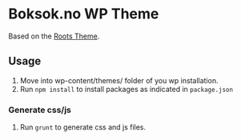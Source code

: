 # Boksok.no WP Theme

Based on the [Roots Theme](http://roots.io/).

## Usage

1. Move into wp-content/themes/ folder of you wp installation.
2. Run `npm install` to install packages as indicated in `package.json`

### Generate css/js

1. Run `grunt` to generate css and js files.
